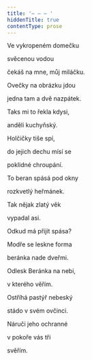 ```yaml
---
title: '– – – '
hiddenTitle: true
contentType: prose
---
```


Ve vykropeném domečku

svěcenou vodou

čekáš na mne, můj miláčku.

Ovečky na obrázku jdou

jedna tam a dvě nazpátek.

Taks mi to řekla kdysi,

anděli kuchyňský.

Holčičky tiše spí,

do jejich dechu mísí se

poklidné chroupání.

To beran spásá pod okny

rozkvetlý heřmánek.

Tak nějak zlatý věk

vypadal asi.

Odkud má přijít spása?

Modře se leskne forma

beránka nade dveřmi.

Odlesk Beránka na nebi,

v kterého věřím.

Ostříhá pastýř nebeský

stádo v svém ovčinci.

Náruči jeho ochranné

v pokoře vás tři

svěřím.
